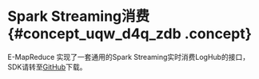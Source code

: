 # Spark Streaming消费 {#concept_uqw_d4q_zdb .concept}

E-MapReduce 实现了一套通用的Spark Streaming实时消费LogHub的接口，SDK请转至[GitHub](https://github.com/aliyun/aliyun-emapreduce-sdk/tree/master/external/emr-logservice)下载。


